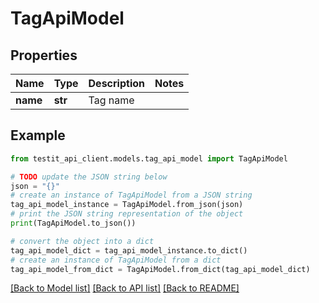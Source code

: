 # TagApiModel


## Properties

Name | Type | Description | Notes
------------ | ------------- | ------------- | -------------
**name** | **str** | Tag name | 

## Example

```python
from testit_api_client.models.tag_api_model import TagApiModel

# TODO update the JSON string below
json = "{}"
# create an instance of TagApiModel from a JSON string
tag_api_model_instance = TagApiModel.from_json(json)
# print the JSON string representation of the object
print(TagApiModel.to_json())

# convert the object into a dict
tag_api_model_dict = tag_api_model_instance.to_dict()
# create an instance of TagApiModel from a dict
tag_api_model_from_dict = TagApiModel.from_dict(tag_api_model_dict)
```
[[Back to Model list]](../README.md#documentation-for-models) [[Back to API list]](../README.md#documentation-for-api-endpoints) [[Back to README]](../README.md)


